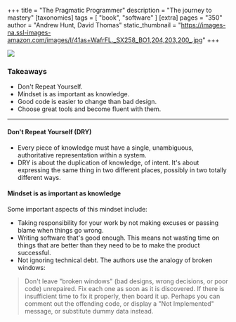 +++
title = "The Pragmatic Programmer"
description = "The journey to mastery"
[taxonomies]
tags = [ "book", "software" ]
[extra]
pages = "350"
author = "Andrew Hunt, David Thomas"
static_thumbnail = "https://images-na.ssl-images-amazon.com/images/I/41as+WafrFL._SX258_BO1,204,203,200_.jpg"
+++

<a target="_blank"  href="https://www.amazon.de/gp/product/0135957052/ref=as_li_tl?ie=UTF8&camp=1638&creative=6742&creativeASIN=0135957052&linkCode=as2&tag=chemaclass-21&linkId=74e5087710d09c6d73062a3b357e0835">
    <img border="0" src="https://images-na.ssl-images-amazon.com/images/I/41as+WafrFL._SX258_BO1,204,203,200_.jpg" >
</a>

<!-- more -->

### Takeaways

- Don't Repeat Yourself.
- Mindset is as important as knowledge.
- Good code is easier to change than bad design.
- Choose great tools and become fluent with them.

---

#### Don't Repeat Yourself (DRY)

- Every piece of knowledge must have a single, unambiguous, authoritative representation within a system.
- DRY is about the duplication of knowledge, of intent. It's about expressing the same thing in two different places,
  possibly in two totally different ways.

#### Mindset is as important as knowledge

Some important aspects of this mindset include:

- Taking responsibility for your work by not making excuses or passing blame when things go wrong.
- Writing software that's good enough. This means not wasting time on things that are better than they need to be to
  make the product successful.
- Not ignoring technical debt. The authors use the analogy of broken windows:

> Don't leave "broken windows" (bad designs, wrong decisions, or poor code) unrepaired.
> Fix each one as soon as it is discovered. If there is insufficient time to fix it properly, then board it up.
> Perhaps you can comment out the offending code, or display a "Not Implemented" message, or substitute dummy data instead.
